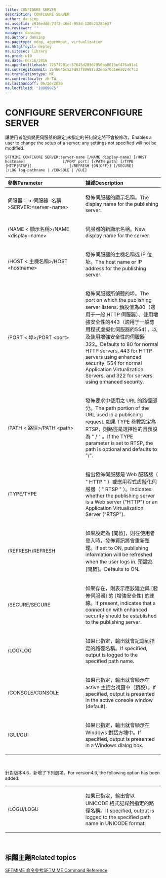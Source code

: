 ```yaml
---
title: CONFIGURE SERVER
description: CONFIGURE SERVER
author: dansimp
ms.assetid: c916eddd-74f2-46e4-953d-120b23284e37
ms.reviewer: ''
manager: dansimp
ms.author: dansimp
ms.pagetype: mdop, appcompat, virtualization
ms.mktglfcycl: deploy
ms.sitesec: library
ms.prod: w10
ms.date: 06/16/2016
ms.openlocfilehash: 7757f281ec57645d20367056ba0013ef476a91a1
ms.sourcegitcommit: 354664bc527d93f80687cd2eba70d1eea024c7c3
ms.translationtype: MT
ms.contentlocale: zh-TW
ms.lasthandoff: 06/26/2020
ms.locfileid: "10809075"
---
```

# <span data-ttu-id="6728f-103">CONFIGURE SERVER</span><span class="sxs-lookup"><span data-stu-id="6728f-103">CONFIGURE SERVER</span></span>


<span data-ttu-id="6728f-104">讓使用者能夠變更伺服器的設定;未指定的任何設定將不會被修改。</span><span class="sxs-lookup"><span data-stu-id="6728f-104">Enables a user to change the setup of a server; any settings not specified will not be modified.</span></span>

`SFTMIME CONFIGURE SERVER:server-name [/NAME display-name] [/HOST hostname]                 [/PORT port] [/PATH path] [/TYPE {HTTP|RTSP}]                 [/REFRESH {ON|OFF}] [/SECURE]                 [/LOG log-pathname | /CONSOLE | /GUI]`

<table>
<colgroup>
<col width="50%" />
<col width="50%" />
</colgroup>
<thead>
<tr class="header">
<th align="left"><span data-ttu-id="6728f-105">參數</span><span class="sxs-lookup"><span data-stu-id="6728f-105">Parameter</span></span></th>
<th align="left"><span data-ttu-id="6728f-106">描述</span><span class="sxs-lookup"><span data-stu-id="6728f-106">Description</span></span></th>
</tr>
</thead>
<tbody>
<tr class="odd">
<td align="left"><p><span data-ttu-id="6728f-107">伺服器： &lt; 伺服器-名稱&gt;</span><span class="sxs-lookup"><span data-stu-id="6728f-107">SERVER:&lt;server-name&gt;</span></span></p></td>
<td align="left"><p><span data-ttu-id="6728f-108">發佈伺服器的顯示名稱。</span><span class="sxs-lookup"><span data-stu-id="6728f-108">The display name for the publishing server.</span></span></p></td>
</tr>
<tr class="even">
<td align="left"><p><span data-ttu-id="6728f-109">/NAME &lt; 顯示名稱&gt;</span><span class="sxs-lookup"><span data-stu-id="6728f-109">/NAME &lt;display-name&gt;</span></span></p></td>
<td align="left"><p><span data-ttu-id="6728f-110">伺服器的新顯示名稱。</span><span class="sxs-lookup"><span data-stu-id="6728f-110">New display name for the server.</span></span></p></td>
</tr>
<tr class="odd">
<td align="left"><p><span data-ttu-id="6728f-111">/HOST &lt; 主機名稱&gt;</span><span class="sxs-lookup"><span data-stu-id="6728f-111">/HOST &lt;hostname&gt;</span></span></p></td>
<td align="left"><p><span data-ttu-id="6728f-112">發佈伺服器的主機名稱或 IP 位址。</span><span class="sxs-lookup"><span data-stu-id="6728f-112">The host name or IP address for the publishing server.</span></span></p></td>
</tr>
<tr class="even">
<td align="left"><p><span data-ttu-id="6728f-113">/PORT &lt; 埠&gt;</span><span class="sxs-lookup"><span data-stu-id="6728f-113">/PORT &lt;port&gt;</span></span></p></td>
<td align="left"><p><span data-ttu-id="6728f-114">發佈伺服器所偵聽的埠。</span><span class="sxs-lookup"><span data-stu-id="6728f-114">The port on which the publishing server listens.</span></span> <span data-ttu-id="6728f-115">預設值為80（適用于一般 HTTP 伺服器）、使用增強安全性的443（適用于一般應用程式虛擬化伺服器的554），以及使用增強安全性的伺服器322。</span><span class="sxs-lookup"><span data-stu-id="6728f-115">Defaults to 80 for normal HTTP servers, 443 for HTTP servers using enhanced security, 554 for normal Application Virtualization Servers, and 322 for servers using enhanced security.</span></span></p></td>
</tr>
<tr class="odd">
<td align="left"><p><span data-ttu-id="6728f-116">/PATH &lt; 路徑&gt;</span><span class="sxs-lookup"><span data-stu-id="6728f-116">/PATH &lt;path&gt;</span></span></p></td>
<td align="left"><p><span data-ttu-id="6728f-117">發佈要求中使用之 URL 的路徑部分。</span><span class="sxs-lookup"><span data-stu-id="6728f-117">The path portion of the URL used in a publishing request.</span></span> <span data-ttu-id="6728f-118">如果 TYPE 參數設定為 RTSP，則路徑是選擇性的且預設為 &quot; / &quot; 。</span><span class="sxs-lookup"><span data-stu-id="6728f-118">If the TYPE parameter is set to RTSP, the path is optional and defaults to &quot;/&quot;.</span></span></p></td>
</tr>
<tr class="even">
<td align="left"><p><span data-ttu-id="6728f-119">/TYPE</span><span class="sxs-lookup"><span data-stu-id="6728f-119">/TYPE</span></span></p></td>
<td align="left"><p><span data-ttu-id="6728f-120">指出發佈伺服器是 Web 服務器（ &quot; HTTP &quot; ）或應用程式虛擬化伺服器（ &quot; RTSP &quot; ）。</span><span class="sxs-lookup"><span data-stu-id="6728f-120">Indicates whether the publishing server is a Web server (&quot;HTTP&quot;) or an Application Virtualization Server (&quot;RTSP&quot;).</span></span></p></td>
</tr>
<tr class="odd">
<td align="left"><p><span data-ttu-id="6728f-121">/REFRESH</span><span class="sxs-lookup"><span data-stu-id="6728f-121">/REFRESH</span></span></p></td>
<td align="left"><p><span data-ttu-id="6728f-122">如果設定為 [開啟]，則在使用者登入時，發佈資訊將會重新整理。</span><span class="sxs-lookup"><span data-stu-id="6728f-122">If set to ON, publishing information will be refreshed when the user logs in.</span></span> <span data-ttu-id="6728f-123">預設為 [開啟]。</span><span class="sxs-lookup"><span data-stu-id="6728f-123">Defaults to ON.</span></span></p></td>
</tr>
<tr class="even">
<td align="left"><p><span data-ttu-id="6728f-124">/SECURE</span><span class="sxs-lookup"><span data-stu-id="6728f-124">/SECURE</span></span></p></td>
<td align="left"><p><span data-ttu-id="6728f-125">如果存在，則表示應該建立與 [發佈伺服器] 的 [增強安全性] 的連線。</span><span class="sxs-lookup"><span data-stu-id="6728f-125">If present, indicates that a connection with enhanced security should be established to the publishing server.</span></span></p></td>
</tr>
<tr class="odd">
<td align="left"><p><span data-ttu-id="6728f-126">/LOG</span><span class="sxs-lookup"><span data-stu-id="6728f-126">/LOG</span></span></p></td>
<td align="left"><p><span data-ttu-id="6728f-127">如果已指定，輸出就會記錄到指定的路徑名稱。</span><span class="sxs-lookup"><span data-stu-id="6728f-127">If specified, output is logged to the specified path name.</span></span></p></td>
</tr>
<tr class="even">
<td align="left"><p><span data-ttu-id="6728f-128">/CONSOLE</span><span class="sxs-lookup"><span data-stu-id="6728f-128">/CONSOLE</span></span></p></td>
<td align="left"><p><span data-ttu-id="6728f-129">如果已指定，輸出就會顯示在 active 主控台視窗中（預設）。</span><span class="sxs-lookup"><span data-stu-id="6728f-129">If specified, output is presented in the active console window (default).</span></span></p></td>
</tr>
<tr class="odd">
<td align="left"><p><span data-ttu-id="6728f-130">/GUI</span><span class="sxs-lookup"><span data-stu-id="6728f-130">/GUI</span></span></p></td>
<td align="left"><p><span data-ttu-id="6728f-131">如果已指定，輸出就會顯示在 Windows 對話方塊中。</span><span class="sxs-lookup"><span data-stu-id="6728f-131">If specified, output is presented in a Windows dialog box.</span></span></p></td>
</tr>
</tbody>
</table>

 

<span data-ttu-id="6728f-132">針對版本4.6，新增了下列選項。</span><span class="sxs-lookup"><span data-stu-id="6728f-132">For version4.6, the following option has been added.</span></span>

<table>
<colgroup>
<col width="50%" />
<col width="50%" />
</colgroup>
<tbody>
<tr class="odd">
<td align="left"><p><span data-ttu-id="6728f-133">/LOGU</span><span class="sxs-lookup"><span data-stu-id="6728f-133">/LOGU</span></span></p></td>
<td align="left"><p><span data-ttu-id="6728f-134">如果已指定，輸出會以 UNICODE 格式記錄到指定的路徑名稱。</span><span class="sxs-lookup"><span data-stu-id="6728f-134">If specified, output is logged to the specified path name in UNICODE format.</span></span></p></td>
</tr>
</tbody>
</table>

 

## <span data-ttu-id="6728f-135">相關主題</span><span class="sxs-lookup"><span data-stu-id="6728f-135">Related topics</span></span>


[<span data-ttu-id="6728f-136">SFTMIME 命令參考</span><span class="sxs-lookup"><span data-stu-id="6728f-136">SFTMIME Command Reference</span></span>](sftmime--command-reference.md)

 

 





